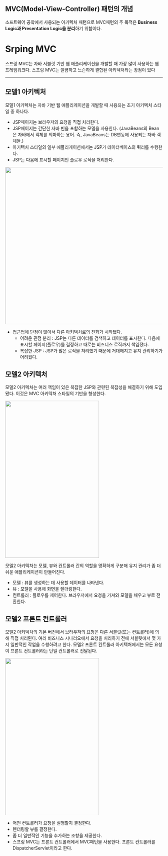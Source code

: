 ## MVC(Model-View-Controller) 패턴의 개념
소프트웨어 공학에서 사용되는 아키텍처 패턴으로 MVC패턴의 주 목적은 **Business Logic과 Presentation Logic을 분리**하기 위함이다.

Srping MVC
===========
스프링 MVC는 자바 서블릿 기반 웹 애플리케이션을 개발할 때 가장 많이 사용하는 웹 프레임워크다.
스프링 MVC는 깔끔하고 느슨하게 결합된 아키텍처라는 장점이 있다
<hr>

## 모델1 아키텍처
모델1 아키텍처는 자바 기반 웹 애플리케이션을 개발할 때 사용되는 초기 아키텍처 스타일 중 하나다.

* JSP페이지는 브라우저의 요청을 직접 처리한다.
* JSP페이지는 간단한 자바 빈을 포함하는 모델을 사용한다. 
(JavaBeans의 Bean은 자바에서 객체를 의마하는 용어. 즉, JavaBeans는 DB연동에 사용되는 자바 객체들.)
* 아키텍처 스타일의 일부 애플리케이션에서는 JSP가 데이터베이스의 쿼리를 수행한다.
* JSP는 다음에 표시할 페이지인 플로우 로직을 처리한다.

<img src="https://user-images.githubusercontent.com/82895809/154843215-9d7bfb25-c8c3-479b-9e62-524a77709426.png" width="700px" height="500px"></img>

* 접근법에 단점이 많아서 다른 아키텍처로의 진화가 시작됐다.
    * 어려운 관점 분리 : JSP는 다른 데이터를 검색하고 데이터를 표시한다. 다음에 표시할 페이지(플로우)를 결정하고 때로는 비즈니스 로직까지 책임졌다.
    * 복잡한 JSP : JSP가 많은 로직을 처리했기 때문에 거대해지고 유지 관리하기가 어려웠다.

## 모델2 아키텍처
모델2 아키텍처는 여러 책임이 있은 복잡한 JSP와 관련된 복잡성을 해결하기 위해 도입됐다. 이것은 MVC 아키텍처 스타일의 기반을 형성한다.

<img src="https://user-images.githubusercontent.com/82895809/154870730-9cdc8c51-1083-4840-9442-7bbfd9357a81.png" width="300px" height="500px"></img>

모델2 아키텍처는 모델, 뷰와 컨트롤러 간의 역할을 명확하게 구분해 유지 관리가 좀 더 쉬운 애플리케이션이 만들어진다.
* 모델 : 뷰를 생성하는 데 사용할 데이터를 나타낸다.
* 뷰 : 모델을 사용해 화면을 렌더링한다.
* 컨트롤러 : 플로우를 제어한다. 브라우저에서 요청을 가져와 모델을 채우고 뷰로 전환한다.

## 모델2 프론트 컨트롤러
모델2 아키텍처의 기본 버전에서 브라우저의 요청은 다른 서블릿(또는 컨트롤러)에 의해 직접 처리된다.
여러 비즈니스 시나리오에서 요청을 처리하기 전에 서블릿에서 몇 가지 일반적인 작업을 수행하려고 한다.
모델2 프론트 컨트롤러 아키텍처에서는 모든 요청이 프론트 컨트롤러라는 단일 컨트롤러로 전달된다.

<img src="https://user-images.githubusercontent.com/82895809/154873339-fd9e65b7-38eb-4f38-be41-d8cb94b74b5b.png" width="300px" height="500px"></img>

* 어떤 컨트롤러가 요청을 실행할지 결정한다.
* 렌더링할 뷰를 결정한다.
* 좀 더 일반적인 기능을 추가하는 조항을 제공한다.
* 스프링 MVC는 프론트 컨트롤러에서 MVC패턴을 사용한다. 프론트 컨트롤러를 DispatcherServlet이라고 한다.


